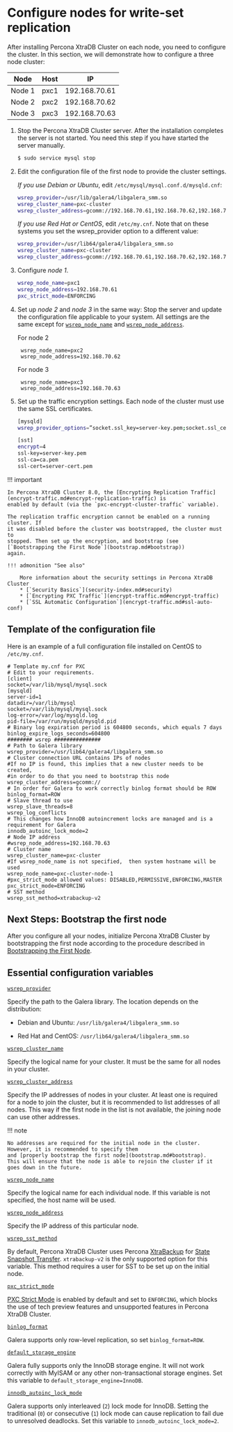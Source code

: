 # Configure nodes for write-set replication

After installing Percona XtraDB Cluster on each node, you need to configure the cluster.
In this section, we will demonstrate how to configure a three node cluster:

| Node | Host | IP |
| ---- | ---- | -- |
| Node 1 | pxc1 | 192.168.70.61 |
| Node 2 | pxc2 | 192.168.70.62 |
| Node 3 | pxc3 | 192.168.70.63 |

1. Stop the Percona XtraDB Cluster server. After the installation completes the server is not started. You need this step if you have started the server manually.

	```{.bash data-prompt="$"}
	$ sudo service mysql stop
	```

2. Edit the configuration file of the first node to provide the cluster settings.

	*If you use Debian or Ubuntu*, edit `/etc/mysql/mysql.conf.d/mysqld.cnf`:

	```{.bash data-prompt="$"}
	wsrep_provider=/usr/lib/galera4/libgalera_smm.so
	wsrep_cluster_name=pxc-cluster
	wsrep_cluster_address=gcomm://192.168.70.61,192.168.70.62,192.168.70.63
	```

	*If you use Red Hat or CentOS*, edit `/etc/my.cnf`. Note that on these systems you set
	the wsrep_provider option to a different value:

	```{.bash data-prompt="$"}
	wsrep_provider=/usr/lib64/galera4/libgalera_smm.so
	wsrep_cluster_name=pxc-cluster
	wsrep_cluster_address=gcomm://192.168.70.61,192.168.70.62,192.168.70.63
	```

3. Configure *node 1*.

	```{.bash data-prompt="$"}
	wsrep_node_name=pxc1
	wsrep_node_address=192.168.70.61
	pxc_strict_mode=ENFORCING
	```

4. Set up *node 2* and *node 3* in the same way: Stop the server and update the configuration file applicable to your system. All settings are the same except for [`wsrep_node_name`](wsrep-system-index.md#wsrep_node_name) and [`wsrep_node_address`](wsrep-system-index.md#wsrep_node_address).

	For node 2

		wsrep_node_name=pxc2
		wsrep_node_address=192.168.70.62

	For node 3

		wsrep_node_name=pxc3
		wsrep_node_address=192.168.70.63

5. Set up the traffic encryption settings. Each node of the cluster must use the same SSL certificates.

	```{.bash data-prompt="$"}
	[mysqld]
	wsrep_provider_options=”socket.ssl_key=server-key.pem;socket.ssl_cert=server-cert.pem;socket.ssl_ca=ca.pem”

	[sst]
	encrypt=4
	ssl-key=server-key.pem
	ssl-ca=ca.pem
	ssl-cert=server-cert.pem
	```

!!! important

	In Percona XtraDB Cluster 8.0, the [Encrypting Replication Traffic](encrypt-traffic.md#encrypt-replication-traffic) is
	enabled by default (via the `pxc-encrypt-cluster-traffic` variable).

	The replication traffic encryption cannot be enabled on a running cluster. If
	it was disabled before the cluster was bootstrapped, the cluster must to
	stopped. Then set up the encryption, and bootstrap (see [`Bootstrapping the First Node`](bootstrap.md#bootstrap))
	again.

	!!! admonition "See also"

		More information about the security settings in Percona XtraDB Cluster
		* [`Security Basics`](security-index.md#security)
		* [`Encrypting PXC Traffic`](encrypt-traffic.md#encrypt-traffic)
		* [`SSL Automatic Configuration`](encrypt-traffic.md#ssl-auto-conf)


## Template of the configuration file

Here is an example of a full configuration file installed on CentOS to
`/etc/my.cnf`.

```{.text .no-copy}
# Template my.cnf for PXC
# Edit to your requirements.
[client]
socket=/var/lib/mysql/mysql.sock
[mysqld]
server-id=1
datadir=/var/lib/mysql
socket=/var/lib/mysql/mysql.sock
log-error=/var/log/mysqld.log
pid-file=/var/run/mysqld/mysqld.pid
# Binary log expiration period is 604800 seconds, which equals 7 days
binlog_expire_logs_seconds=604800
######## wsrep ###############
# Path to Galera library
wsrep_provider=/usr/lib64/galera4/libgalera_smm.so
# Cluster connection URL contains IPs of nodes
#If no IP is found, this implies that a new cluster needs to be created,
#in order to do that you need to bootstrap this node
wsrep_cluster_address=gcomm://
# In order for Galera to work correctly binlog format should be ROW
binlog_format=ROW
# Slave thread to use
wsrep_slave_threads=8
wsrep_log_conflicts
# This changes how InnoDB autoincrement locks are managed and is a requirement for Galera
innodb_autoinc_lock_mode=2
# Node IP address
#wsrep_node_address=192.168.70.63
# Cluster name
wsrep_cluster_name=pxc-cluster
#If wsrep_node_name is not specified,  then system hostname will be used
wsrep_node_name=pxc-cluster-node-1
#pxc_strict_mode allowed values: DISABLED,PERMISSIVE,ENFORCING,MASTER
pxc_strict_mode=ENFORCING
# SST method
wsrep_sst_method=xtrabackup-v2
```

## Next Steps: Bootstrap the first node

After you configure all your nodes, initialize Percona XtraDB Cluster by bootstrapping the first
node according to the procedure described in [Bootstrapping the First Node](bootstrap.md#bootstrap).

## Essential configuration variables

[`wsrep_provider`](wsrep-system-index.md#wsrep_provider)

Specify the path to the Galera library. The location depends on the distribution:

* Debian and Ubuntu: `/usr/lib/galera4/libgalera_smm.so`

* Red Hat and CentOS: `/usr/lib64/galera4/libgalera_smm.so`

[`wsrep_cluster_name`](wsrep-system-index.md#wsrep_cluster_name)

Specify the logical name for your cluster.
It must be the same for all nodes in your cluster.

[`wsrep_cluster_address`](wsrep-system-index.md#wsrep_cluster_address)

Specify the IP addresses of nodes in your cluster.
At least one is required for a node to join the cluster,
but it is recommended to list addresses of all nodes.
This way if the first node in the list is not available,
the joining node can use other addresses.

!!! note

	No addresses are required for the initial node in the cluster.
	However, it is recommended to specify them
	and [properly bootstrap the first node](bootstrap.md#bootstrap).
	This will ensure that the node is able to rejoin the cluster if it goes down in the future.

[`wsrep_node_name`](wsrep-system-index.md#wsrep_node_name)

Specify the logical name for each individual node.
If this variable is not specified, the host name will be used.

[`wsrep_node_address`](wsrep-system-index.md#wsrep_node_address)

Specify the IP address of this particular node.

[`wsrep_sst_method`](wsrep-system-index.md#wsrep_sst_method)

By default, Percona XtraDB Cluster uses Percona [XtraBackup](https://www.percona.com/software/mysql-database/percona-xtrabackup) for [State Snapshot Transfer](glossary.md#sst). `xtrabackup-v2` is the only supported option for this variable.
This method requires a user for SST to be set up on the initial node.

[`pxc_strict_mode`](wsrep-system-index.md#pxc_strict_mode)

[PXC Strict Mode](strict-mode.md#pxc-strict-mode) is enabled by default and set to `ENFORCING`, which blocks the use of tech preview features and unsupported features in Percona XtraDB Cluster.

[`binlog_format`](https://dev.mysql.com/doc/refman/8.0/en/replication-options-binary-log.html#sysvar_binlog_format)

Galera supports only row-level replication, so set `binlog_format=ROW`.

[`default_storage_engine`](https://dev.mysql.com/doc/refman/8.0/en/server-system-variables.html#sysvar_default_storage_engine)

Galera fully supports only the InnoDB storage engine.
It will not work correctly with MyISAM
or any other non-transactional storage engines.
Set this variable to `default_storage_engine=InnoDB`.

[`innodb_autoinc_lock_mode`](https://dev.mysql.com/doc/refman/8.0/en/innodb-parameters.html#sysvar_innodb_autoinc_lock_mode)

Galera supports only interleaved (`2`) lock mode for InnoDB.
Setting the traditional (`0`) or consecutive (`1`) lock mode
can cause replication to fail due to unresolved deadlocks.
Set this variable to `innodb_autoinc_lock_mode=2`.

